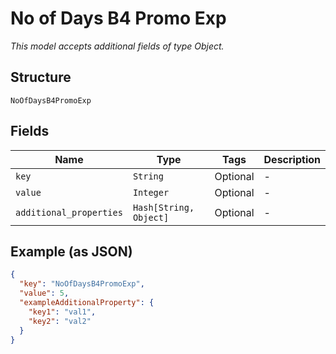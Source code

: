 
# No of Days B4 Promo Exp

*This model accepts additional fields of type Object.*

## Structure

`NoOfDaysB4PromoExp`

## Fields

| Name | Type | Tags | Description |
|  --- | --- | --- | --- |
| `key` | `String` | Optional | - |
| `value` | `Integer` | Optional | - |
| `additional_properties` | `Hash[String, Object]` | Optional | - |

## Example (as JSON)

```json
{
  "key": "NoOfDaysB4PromoExp",
  "value": 5,
  "exampleAdditionalProperty": {
    "key1": "val1",
    "key2": "val2"
  }
}
```

